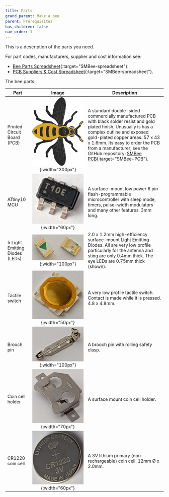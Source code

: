 ```yaml
---
title: Parts
grand_parent: Make a bee
parent: Prerequisites
has_children: false
nav_order: 1
---
```


This is a description of the parts you need. 

For part codes, manufacturers, supplier and cost information see:
* [Bee Parts Spreadsheet]{:target="SMBee-spreadsheet"}.
* [PCB Suppliers & Cost Spreadsheet]{:target="SMBee-spreadsheet"}.

The bee parts:

| Part | Image | Description
-|:-:|-
Printed Circuit Board (PCB) | ![SMBee PCB](assets/SMBee-top.svg){:width="300px"} | A standard double-sided commercially manufactured PCB with black solder resist and gold plated finish. Unusually is has a complex outline and exposed gold-plated copper areas. 57 x 43 x 1.6mm. Its easy to order the PCB from a manufacturer, see the GitHub repository: [SMBee PCB]{:target="SMBee-PCB"}.
ATtiny10 MCU | ![ATtiny10](assets/attiny10.jpg){:width="60px"} | A surface-mount low power 6 pin flash-programmable microcontroller with sleep mode, timers, pulse-width modulators and many other features. 3mm long.
5 Light Emitting Diodes (LEDs) | ![LEDs](assets/leds.jpg){:width="100px"} | 2.0 x 1.2mm high-efficiency surface-mount Light Emitting Diodes. All are very low profile particularly for the antenna and sting are only 0.4mm thick. The eye LEDs are 0.75mm thick (shown).
Tactile switch | ![SKRBAAE010](assets/alps-SKRBAAE010.jpg){:width="50px"} | A very low profile tactile switch. Contact is made while it is pressed. 4.8 x 4.8mm.
Brooch pin | ![brooch-pin](assets/brooch-pin.jpg){:width="100px"} | A brooch pin with rolling safety clasp.
Coin cell holder | ![keystone3000](assets/keystone3000.jpg){:width="70px"} | A surface mount coin cell holder.
CR1220 coin cell | ![CR1220](assets/CR1220.jpg){:width="60px"} | A 3V lithium primary (non rechargeable) coin cell. 12mm Ø x 2.0mm.

[PCB Suppliers & Cost Spreadsheet]: https://docs.google.com/spreadsheets/d/1pC-4M-7qa12mT0QL2S9FdDb4QyRmq4kYofQHElQal1s/edit#gid=567507746
[Bee Parts Spreadsheet]: https://docs.google.com/spreadsheets/d/1pC-4M-7qa12mT0QL2S9FdDb4QyRmq4kYofQHElQal1s/edit#gid=1645088434
[SMBee PCB]: https://github.com/milelo/SMBeeKiCad
